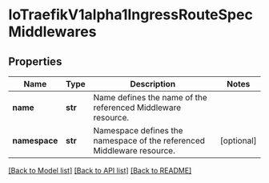 # IoTraefikV1alpha1IngressRouteSpecMiddlewares

## Properties
Name | Type | Description | Notes
------------ | ------------- | ------------- | -------------
**name** | **str** | Name defines the name of the referenced Middleware resource. | 
**namespace** | **str** | Namespace defines the namespace of the referenced Middleware resource. | [optional] 

[[Back to Model list]](../README.md#documentation-for-models) [[Back to API list]](../README.md#documentation-for-api-endpoints) [[Back to README]](../README.md)


